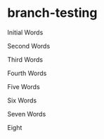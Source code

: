 # branch-testing

Initial Words

Second Words

Third Words

Fourth Words

Five Words

Six Words

Seven Words

Eight